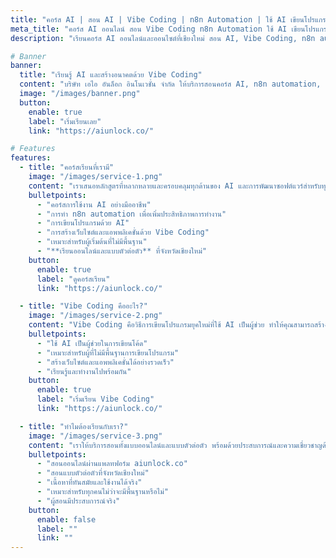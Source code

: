 ```yaml
---
title: "คอร์ส AI | สอน AI | Vibe Coding | n8n Automation | ใช้ AI เขียนโปรแกรม"
meta_title: "คอร์ส AI ออนไลน์ สอน Vibe Coding n8n Automation ใช้ AI เขียนโปรแกรม | AI Unlocked"
description: "เรียนคอร์ส AI ออนไลน์และออนไซต์ที่เชียงใหม่ สอน AI, Vibe Coding, n8n automation ใช้ AI เขียนโปรแกรม สร้างเว็บไซต์ แอพฯ เรียนได้แม้ไม่มีพื้นฐาน aiunlock.co"

# Banner
banner:
  title: "เรียนรู้ AI และสร้างอนาคตด้วย Vibe Coding"
  content: "บริษัท เอไอ อันล็อก อินโนเวชั่น จำกัด ให้บริการสอนคอร์ส AI, n8n automation, การเขียนโปรแกรม และการสร้างเว็บไซต์และแอพพลิเคชั่นด้วย AI แบบ Vibe Coding ที่คนไม่มีพื้นฐานก็เรียนได้"
  image: "/images/banner.png"
  button:
    enable: true
    label: "เริ่มเรียนเลย"
    link: "https://aiunlock.co/"

# Features
features:
  - title: "คอร์สเรียนที่เรามี"
    image: "/images/service-1.png"
    content: "เราเสนอหลักสูตรที่หลากหลายและครอบคลุมทุกด้านของ AI และการพัฒนาซอฟต์แวร์สำหรับทุกระดับ"
    bulletpoints:
      - "คอร์สการใช้งาน AI อย่างมืออาชีพ"
      - "การทำ n8n automation เพื่อเพิ่มประสิทธิภาพการทำงาน"
      - "การเขียนโปรแกรมด้วย AI"
      - "การสร้างเว็บไซต์และแอพพลิเคชั่นด้วย Vibe Coding"
      - "เหมาะสำหรับผู้เริ่มต้นที่ไม่มีพื้นฐาน"
      - "**เรียนออนไลน์และแบบตัวต่อตัว** ที่จังหวัดเชียงใหม่"
    button:
      enable: true
      label: "ดูคอร์สเรียน"
      link: "https://aiunlock.co/"

  - title: "Vibe Coding คืออะไร?"
    image: "/images/service-2.png"
    content: "Vibe Coding คือวิธีการเขียนโปรแกรมยุคใหม่ที่ใช้ AI เป็นผู้ช่วย ทำให้คุณสามารถสร้างเว็บไซต์และแอพพลิเคชั่นได้ง่ายขึ้น แม้ว่าคุณจะไม่มีพื้นฐานการเขียนโปรแกรมมาก่อน"
    bulletpoints:
      - "ใช้ AI เป็นผู้ช่วยในการเขียนโค้ด"
      - "เหมาะสำหรับผู้ที่ไม่มีพื้นฐานการเขียนโปรแกรม"
      - "สร้างเว็บไซต์และแอพพลิเคชั่นได้อย่างรวดเร็ว"
      - "เรียนรู้และทำงานไปพร้อมกัน"
    button:
      enable: true
      label: "เริ่มเรียน Vibe Coding"
      link: "https://aiunlock.co/"

  - title: "ทำไมต้องเรียนกับเรา?"
    image: "/images/service-3.png"
    content: "เราให้บริการสอนทั้งแบบออนไลน์และแบบตัวต่อตัว พร้อมด้วยประสบการณ์และความเชี่ยวชาญด้าน AI และการพัฒนาซอฟต์แวร์"
    bulletpoints:
      - "สอนออนไลน์ผ่านแพลทฟอร์ม aiunlock.co"
      - "สอนแบบตัวต่อตัวที่จังหวัดเชียงใหม่"
      - "เนื้อหาที่ทันสมัยและใช้งานได้จริง"
      - "เหมาะสำหรับทุกคนไม่ว่าจะมีพื้นฐานหรือไม่"
      - "ผู้สอนมีประสบการณ์จริง"
    button:
      enable: false
      label: ""
      link: ""
---
```

